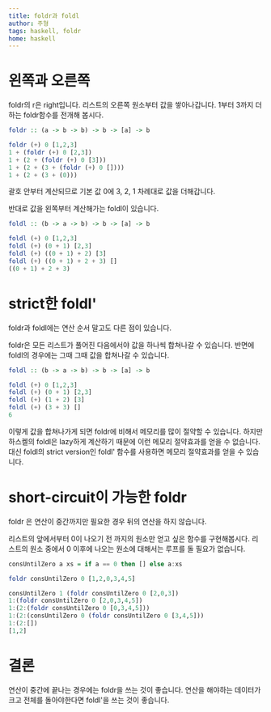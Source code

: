 ```yaml
---
title: foldr과 foldl
author: 주형
tags: haskell, foldr
home: haskell
---
```


# 왼쪽과 오른쪽
foldr의 r은 right입니다. 리스트의 오른쪽 원소부터 값을 쌓아나갑니다. 1부터 3까지 더하는 foldr함수를 전개해 봅시다.

```Haskell
foldr :: (a -> b -> b) -> b -> [a] -> b

foldr (+) 0 [1,2,3]
1 + (foldr (+) 0 [2,3])
1 + (2 + (foldr (+) 0 [3]))
1 + (2 + (3 + (foldr (+) 0 [])))
1 + (2 + (3 + (0)))
```

괄호 안부터 계산되므로 기본 값 0에 3, 2, 1 차례대로 값을 더해갑니다.

반대로 값을 왼쪽부터 계산해가는 foldl이 있습니다.

```Haskell
foldl :: (b -> a -> b) -> b -> [a] -> b

foldl (+) 0 [1,2,3]
foldl (+) (0 + 1) [2,3]
foldl (+) ((0 + 1) + 2) [3]
foldl (+) ((0 + 1) + 2 + 3) []
((0 + 1) + 2 + 3)
```

# strict한 foldl'

foldr과 foldl에는 연산 순서 말고도 다른 점이 있습니다.

foldr은 모든 리스트가 풀어진 다음에서야 값을 하나씩 합쳐나갈 수 있습니다. 반면에 foldl의 경우에는 그때 그때 값을 합쳐나갈 수 있습니다.

```Haskell
foldl :: (b -> a -> b) -> b -> [a] -> b

foldl (+) 0 [1,2,3]
foldl (+) (0 + 1) [2,3]
foldl (+) (1 + 2) [3]
foldl (+) (3 + 3) []
6
```

이렇게 값을 합쳐나가게 되면 foldr에 비해서 메모리를 많이 절약할 수 있습니다. 하지만 하스켈의 foldl은 lazy하게 계산하기 때문에 이런 메모리 절약효과를 얻을 수 없습니다. 대신 foldl의 strict version인 foldl' 함수를 사용하면 메모리 절약효과를 얻을 수 있습니다.

# short-circuit이 가능한 foldr

foldr 은 연산이 중간까지만 필요한 경우 뒤의 연산을 하지 않습니다.

리스트의 앞에서부터 0이 나오기 전 까지의 원소만 얻고 싶은 함수를 구현해봅시다. 리스트의 원소 중에서 0 이후에 나오는 원소에 대해서는 루프를 돌 필요가 없습니다.

```Haskell
consUntilZero a xs = if a == 0 then [] else a:xs

foldr consUntilZero 0 [1,2,0,3,4,5]

consUntilZero 1 (foldr consUntilZero 0 [2,0,3])
1:(foldr consUntilZero 0 [2,0,3,4,5])
1:(2:(foldr consUntilZero 0 [0,3,4,5]))
1:(2:(consUntilZero 0 (foldr consUntilZero 0 [3,4,5]))
1:(2:[])
[1,2]
```

# 결론

연산이 중간에 끝나는 경우에는 foldr을 쓰는 것이 좋습니다. 연산을 해야하는 데이터가 크고 전체를 돌아야한다면 foldl'을 쓰는 것이 좋습니다.

